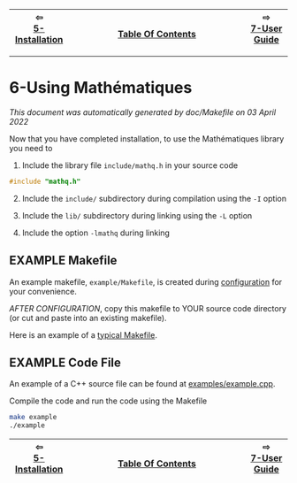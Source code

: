 
| ⇦ <br />[5-Installation](installation.md)  | <br />[Table Of Contents](toc.md)<br /> <img width=1000/> | ⇨ <br />[7-User Guide](user-guide.md)   |
| ----------- | ----------- | ----------- |


-------------------------

# 6-Using Mathématiques

_This document was automatically generated by doc/Makefile on 03 April 2022_


Now that you have completed installation, to use the Mathématiques library you need to 

1. Include the library file `include/mathq.h` in your source code
```C++
#include "mathq.h"
```
2. Include the `include/` subdirectory during compilation using the `-I` option

3. Include the `lib/` subdirectory during linking using the `-L` option

4. Include the option `-lmathq` during linking

## EXAMPLE Makefile

An example makefile, `example/Makefile`, is created during [configuration](configuration) for your convenience.

*AFTER CONFIGURATION*, copy this makefile to YOUR source code directory (or cut and paste into an existing makefile).

Here is an example of a [typical Makefile](doc/sample/Makefile).

## EXAMPLE Code File

An example of a C++ source file can be found at [examples/example.cpp](examples/example.cpp).

Compile the code and run the code using the Makefile
```bash
make example
./example
```

| ⇦ <br />[5-Installation](installation.md)  | <br />[Table Of Contents](toc.md)<br /> <img width=1000/> | ⇨ <br />[7-User Guide](user-guide.md)   |
| ----------- | ----------- | ----------- |
